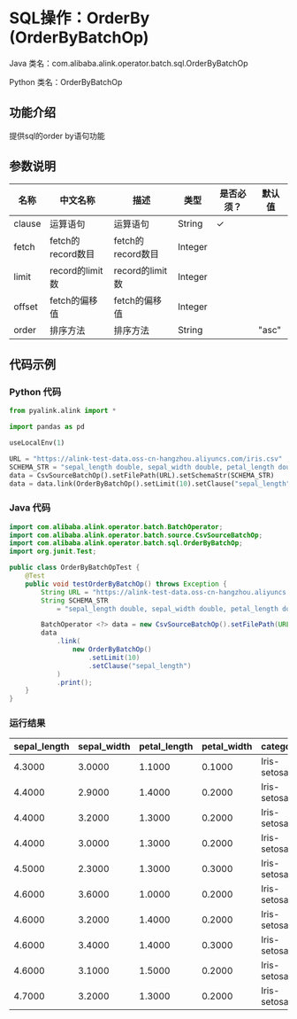 # SQL操作：OrderBy (OrderByBatchOp)
Java 类名：com.alibaba.alink.operator.batch.sql.OrderByBatchOp

Python 类名：OrderByBatchOp


## 功能介绍
提供sql的order by语句功能

## 参数说明

| 名称 | 中文名称 | 描述 | 类型 | 是否必须？ | 默认值 |
| --- | --- | --- | --- | --- | --- |
| clause | 运算语句 | 运算语句 | String | ✓ |  |
| fetch | fetch的record数目 | fetch的record数目 | Integer |  |  |
| limit | record的limit数 | record的limit数 | Integer |  |  |
| offset | fetch的偏移值 | fetch的偏移值 | Integer |  |  |
| order | 排序方法 | 排序方法 | String |  | "asc" |



## 代码示例
### Python 代码
```python
from pyalink.alink import *

import pandas as pd

useLocalEnv(1)

URL = "https://alink-test-data.oss-cn-hangzhou.aliyuncs.com/iris.csv"
SCHEMA_STR = "sepal_length double, sepal_width double, petal_length double, petal_width double, category string";
data = CsvSourceBatchOp().setFilePath(URL).setSchemaStr(SCHEMA_STR)
data = data.link(OrderByBatchOp().setLimit(10).setClause("sepal_length"))
```
### Java 代码
```java
import com.alibaba.alink.operator.batch.BatchOperator;
import com.alibaba.alink.operator.batch.source.CsvSourceBatchOp;
import com.alibaba.alink.operator.batch.sql.OrderByBatchOp;
import org.junit.Test;

public class OrderByBatchOpTest {
	@Test
	public void testOrderByBatchOp() throws Exception {
		String URL = "https://alink-test-data.oss-cn-hangzhou.aliyuncs.com/iris.csv";
		String SCHEMA_STR
			= "sepal_length double, sepal_width double, petal_length double, petal_width double, category string";

		BatchOperator <?> data = new CsvSourceBatchOp().setFilePath(URL).setSchemaStr(SCHEMA_STR);
		data
			.link(
				new OrderByBatchOp()
					.setLimit(10)
					.setClause("sepal_length")
			)
			.print();
	}
}
```

### 运行结果

sepal_length|sepal_width|petal_length|petal_width|category
------------|-----------|------------|-----------|--------
4.3000|3.0000|1.1000|0.1000|Iris-setosa
4.4000|2.9000|1.4000|0.2000|Iris-setosa
4.4000|3.2000|1.3000|0.2000|Iris-setosa
4.4000|3.0000|1.3000|0.2000|Iris-setosa
4.5000|2.3000|1.3000|0.3000|Iris-setosa
4.6000|3.6000|1.0000|0.2000|Iris-setosa
4.6000|3.2000|1.4000|0.2000|Iris-setosa
4.6000|3.4000|1.4000|0.3000|Iris-setosa
4.6000|3.1000|1.5000|0.2000|Iris-setosa
4.7000|3.2000|1.3000|0.2000|Iris-setosa
